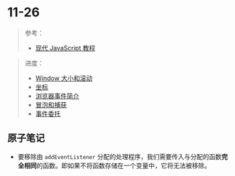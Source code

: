 # 11-26

> 参考：
>
> - [现代 JavaScript 教程](https://zh.javascript.info/)

> 进度：
>
> - [Window 大小和滚动](https://zh.javascript.info/size-and-scroll-window)
> - [坐标](https://zh.javascript.info/coordinates)
> - [浏览器事件简介](https://zh.javascript.info/introduction-browser-events)
> - [冒泡和捕获](https://zh.javascript.info/bubbling-and-capturing)
> - [事件委托](https://zh.javascript.info/event-delegation)

## 原子笔记

- 要移除由 `addEventListener` 分配的处理程序，我们需要传入与分配的函数**完全相同**的函数。即如果不将函数存储在一个变量中，它将无法被移除。


